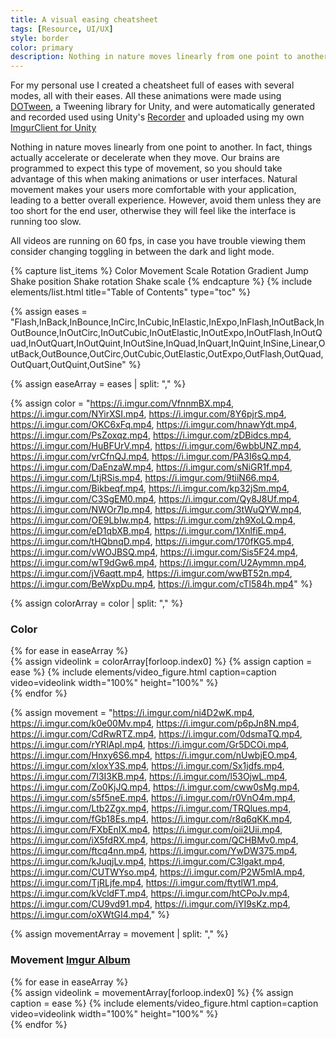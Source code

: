 ```yaml
---
title: A visual easing cheatsheet
tags: [Resource, UI/UX]
style: border
color: primary  
description: Nothing in nature moves linearly from one point to another. 
---
```


For my personal use I created a cheatsheet full of eases with several modes, all with their eases. All these animations were made using [DOTween](http://dotween.demigiant.com/), a Tweening library for Unity, and were automatically generated and recorded used using Unity's [Recorder](https://docs.unity3d.com/Packages/com.unity.recorder@2.0/manual/index.html) and uploaded using my own [ImgurClient for Unity](https://github.com/DoctorWaffles/UnityImgurClient)

Nothing in nature moves linearly from one point to another. In fact, things actually accelerate or decelerate when they move. Our brains are programmed to expect this type of movement, so you should take advantage of this when making animations or user interfaces. Natural movement makes your users more comfortable with your application, leading to a better overall experience. However, avoid them unless they are too short for the end user, otherwise they will feel like the interface is running too slow. 

All videos are running on 60 fps, in case you have trouble viewing them consider changing toggling in between the dark and light mode.

{% capture list_items %}
Color
Movement
Scale
Rotation
Gradient
Jump
Shake position
Shake rotation
Shake scale
{% endcapture %}
{% include elements/list.html title="Table of Contents" type="toc" %}


{% assign eases = "Flash,InBack,InBounce,InCirc,InCubic,InElastic,InExpo,InFlash,InOutBack,InOutBounce,InOutCirc,InOutCubic,InOutElastic,InOutExpo,InOutFlash,InOutQuad,InOutQuart,InOutQuint,InOutSine,InQuad,InQuart,InQuint,InSine,Linear,OutBack,OutBounce,OutCirc,OutCubic,OutElastic,OutExpo,OutFlash,OutQuad,OutQuart,OutQuint,OutSine" %}

{% assign easeArray = eases | split: "," %}



<!-- https://imgur.com/a/F2RJEfC -->
{% assign color = "https://i.imgur.com/VfnnmBX.mp4, https://i.imgur.com/NYirXSI.mp4, https://i.imgur.com/8Y6pjrS.mp4, https://i.imgur.com/OKC6xFq.mp4, https://i.imgur.com/hnawYdt.mp4, https://i.imgur.com/PsZoxqz.mp4, https://i.imgur.com/zDBidcs.mp4, https://i.imgur.com/HuBFUrV.mp4, https://i.imgur.com/6wbbUNZ.mp4, https://i.imgur.com/vrCfnQJ.mp4, https://i.imgur.com/PA3I6sQ.mp4, https://i.imgur.com/DaEnzaW.mp4, https://i.imgur.com/sNiGR1f.mp4, https://i.imgur.com/LtjRSis.mp4, https://i.imgur.com/9tiiN66.mp4, https://i.imgur.com/Bikbeqf.mp4, https://i.imgur.com/kp32jSm.mp4, https://i.imgur.com/C3SgEM0.mp4, https://i.imgur.com/Qy8J8Uf.mp4, https://i.imgur.com/NWOr7lp.mp4, https://i.imgur.com/3tWuQYW.mp4, https://i.imgur.com/OE9LbIw.mp4, https://i.imgur.com/zh9XoLQ.mp4, https://i.imgur.com/eD1qbXB.mp4, https://i.imgur.com/1XnlfiE.mp4, https://i.imgur.com/tHQbnqD.mp4, https://i.imgur.com/170fKG5.mp4, https://i.imgur.com/vWOJBSQ.mp4, https://i.imgur.com/Sis5F24.mp4, https://i.imgur.com/wT9dGw6.mp4, https://i.imgur.com/U2Aymmn.mp4, https://i.imgur.com/jV6aqtt.mp4, https://i.imgur.com/wwBT52n.mp4, https://i.imgur.com/BeWxpDu.mp4, https://i.imgur.com/cTl584h.mp4" %}


{% assign colorArray = color | split: "," %}

### Color 
<div class="row">
{% for ease in easeArray %}
    <div class="col-sm-2">
    {% assign videolink = colorArray[forloop.index0] %}
    {% assign caption = ease %}
    {% include elements/video_figure.html caption=caption video=videolink width="100%" height="100%"   %}
    </div>
{% endfor %}
</div> 






{% assign movement = "https://i.imgur.com/ni4D2wK.mp4, https://i.imgur.com/k0e00Mv.mp4, https://i.imgur.com/p6pJn8N.mp4, https://i.imgur.com/CdRwRTZ.mp4, https://i.imgur.com/0dsmaTQ.mp4, https://i.imgur.com/rYRlApl.mp4, https://i.imgur.com/Gr5DCOi.mp4, https://i.imgur.com/Hnxy6S6.mp4, https://i.imgur.com/nUwbjEO.mp4, https://i.imgur.com/xIoxY3S.mp4, https://i.imgur.com/Sx1jdfs.mp4, https://i.imgur.com/7l3I3KB.mp4, https://i.imgur.com/l53OjwL.mp4, https://i.imgur.com/Zo0KjJQ.mp4, https://i.imgur.com/cww0sMg.mp4, https://i.imgur.com/s5f5neE.mp4, https://i.imgur.com/r0VnO4m.mp4, https://i.imgur.com/Ltb2Zgx.mp4, https://i.imgur.com/TRQlues.mp4, https://i.imgur.com/fGb18Es.mp4, https://i.imgur.com/r8q6qKK.mp4, https://i.imgur.com/FXbEnIX.mp4, https://i.imgur.com/oii2Uii.mp4, https://i.imgur.com/iX5fdRX.mp4, https://i.imgur.com/QCHBMv0.mp4, https://i.imgur.com/ftcq4nn.mp4, https://i.imgur.com/YwDW375.mp4, https://i.imgur.com/kJuqjLv.mp4, https://i.imgur.com/C3lgakt.mp4, https://i.imgur.com/CUTWYso.mp4, https://i.imgur.com/P2W5mIA.mp4, https://i.imgur.com/TjRLjfe.mp4, https://i.imgur.com/ftytlW1.mp4, https://i.imgur.com/kVcldFT.mp4, https://i.imgur.com/htCPoJv.mp4, https://i.imgur.com/CU9vd91.mp4, https://i.imgur.com/iYI9sKz.mp4, https://i.imgur.com/oXWtGI4.mp4," %}


{% assign movementArray = movement | split: "," %}

### Movement [Imgur Album](google.com)
<div class="row">
{% for ease in easeArray %}
    <div class="col-sm-2">
    {% assign videolink = movementArray[forloop.index0] %}
    {% assign caption = ease %}
    {% include elements/video_figure.html caption=caption video=videolink width="100%" height="100%"   %}
    </div>
{% endfor %}
</div> 



